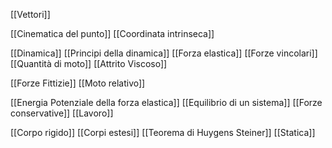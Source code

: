 [[Vettori]]

[[Cinematica del punto]]
[[Coordinata intrinseca]]

[[Dinamica]]
[[Principi della dinamica]]
[[Forza elastica]]
[[Forze vincolari]]
[[Quantità di moto]]
[[Attrito Viscoso]]

[[Forze Fittizie]]
[[Moto relativo]]

[[Energia Potenziale della forza elastica]]
[[Equilibrio di un sistema]]
[[Forze conservative]]
[[Lavoro]]

[[Corpo rigido]]
[[Corpi estesi]]
[[Teorema di Huygens Steiner]]
[[Statica]]